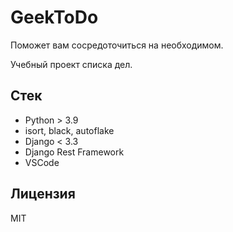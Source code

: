 # GeekToDo

Поможет вам сосредоточиться на необходимом.

Учебный проект списка дел.

## Стек

- Python > 3.9
 - isort, black, autoflake
 - Django < 3.3
 - Django Rest Framework
- VSCode

## Лицензия

MIT
